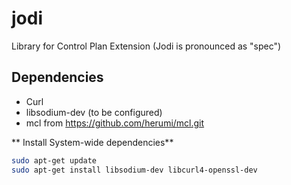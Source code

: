# jodi
Library for Control Plan Extension (Jodi is pronounced as "spec")

## Dependencies
- Curl
- libsodium-dev (to be configured)
- mcl from https://github.com/herumi/mcl.git

** Install System-wide dependencies**
```bash
sudo apt-get update
sudo apt-get install libsodium-dev libcurl4-openssl-dev
```